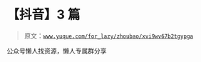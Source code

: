 # 【抖音】3 篇

> 原文：[`www.yuque.com/for_lazy/zhoubao/xvi9wv67b2tgypga`](https://www.yuque.com/for_lazy/zhoubao/xvi9wv67b2tgypga)

公众号懒人找资源，懒人专属群分享